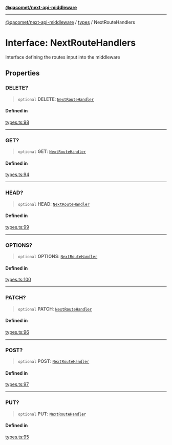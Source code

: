 [**@qacomet/next-api-middleware**](../../README.md)

***

[@qacomet/next-api-middleware](../../modules.md) / [types](../README.md) / NextRouteHandlers

# Interface: NextRouteHandlers

Interface defining the routes input into the middleware

## Properties

### DELETE?

> `optional` **DELETE**: [`NextRouteHandler`](../type-aliases/NextRouteHandler.md)

#### Defined in

[types.ts:98](https://github.com/QAComet/next-api-middleware/blob/1c65ba86d75ce5f9f421c416d51a423d428d8e19/src/types.ts#L98)

***

### GET?

> `optional` **GET**: [`NextRouteHandler`](../type-aliases/NextRouteHandler.md)

#### Defined in

[types.ts:94](https://github.com/QAComet/next-api-middleware/blob/1c65ba86d75ce5f9f421c416d51a423d428d8e19/src/types.ts#L94)

***

### HEAD?

> `optional` **HEAD**: [`NextRouteHandler`](../type-aliases/NextRouteHandler.md)

#### Defined in

[types.ts:99](https://github.com/QAComet/next-api-middleware/blob/1c65ba86d75ce5f9f421c416d51a423d428d8e19/src/types.ts#L99)

***

### OPTIONS?

> `optional` **OPTIONS**: [`NextRouteHandler`](../type-aliases/NextRouteHandler.md)

#### Defined in

[types.ts:100](https://github.com/QAComet/next-api-middleware/blob/1c65ba86d75ce5f9f421c416d51a423d428d8e19/src/types.ts#L100)

***

### PATCH?

> `optional` **PATCH**: [`NextRouteHandler`](../type-aliases/NextRouteHandler.md)

#### Defined in

[types.ts:96](https://github.com/QAComet/next-api-middleware/blob/1c65ba86d75ce5f9f421c416d51a423d428d8e19/src/types.ts#L96)

***

### POST?

> `optional` **POST**: [`NextRouteHandler`](../type-aliases/NextRouteHandler.md)

#### Defined in

[types.ts:97](https://github.com/QAComet/next-api-middleware/blob/1c65ba86d75ce5f9f421c416d51a423d428d8e19/src/types.ts#L97)

***

### PUT?

> `optional` **PUT**: [`NextRouteHandler`](../type-aliases/NextRouteHandler.md)

#### Defined in

[types.ts:95](https://github.com/QAComet/next-api-middleware/blob/1c65ba86d75ce5f9f421c416d51a423d428d8e19/src/types.ts#L95)
